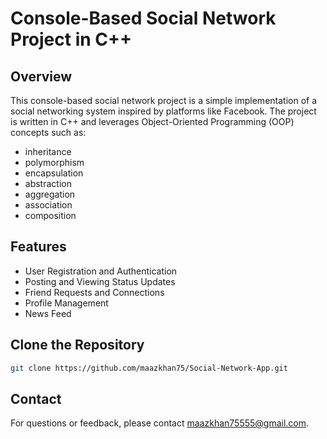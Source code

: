 # Console-Based Social Network Project in C++

## Overview

This console-based social network project is a simple implementation of a social networking system inspired by platforms like Facebook. The project is written in C++ and leverages Object-Oriented Programming (OOP) concepts such as:
- inheritance
- polymorphism
- encapsulation
- abstraction
- aggregation
- association
- composition

## Features

- User Registration and Authentication
- Posting and Viewing Status Updates
- Friend Requests and Connections
- Profile Management
- News Feed


## Clone the Repository

```bash
git clone https://github.com/maazkhan75/Social-Network-App.git
```

## Contact
For questions or feedback, please contact maazkhan75555@gmail.com.
